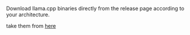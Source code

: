 Download llama.cpp binaries directly from the release page according to your architecture.


take them from [here](https://github.com/ggerganov/llama.cpp/releases/tag/b4231)
